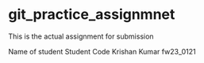 # git_practice_assignmnet
This is the actual assignment for submission 

Name of student       Student Code
Krishan Kumar         fw23_0121

